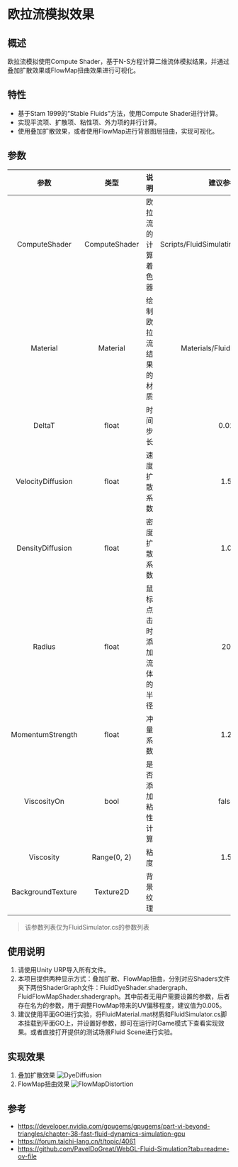 # 欧拉流模拟效果
## 概述
欧拉流模拟使用Compute Shader，基于N-S方程计算二维流体模拟结果，并通过叠加扩散效果或FlowMap扭曲效果进行可视化。
## 特性
* 基于Stam 1999的“Stable Fluids”方法，使用Compute Shader进行计算。
* 实现平流项、扩散项、粘性项、外力项的并行计算。
* 使用叠加扩散效果，或者使用FlowMap进行背景图层扭曲，实现可视化。
## 参数
| 参数 | 类型 | <center>说明</center> | 建议参考值 |
| :------: | :------: | ------ | :------: |
| ComputeShader | ComputeShader | 欧拉流的计算着色器 | Scripts/FluidSimulatingShader.compute |
| Material | Material | 绘制欧拉流结果的材质 | Materials/FluidMaterial.mat |
| DeltaT | float | 时间步长 | 0.02 |
| VelocityDiffusion | float | 速度扩散系数 | 1.5 |
| DensityDiffusion | float | 密度扩散系数 | 1.0 |
| Radius | float | 鼠标点击时添加流体的半径 | 20 |
| MomentumStrength | float | 冲量系数 | 1.2 |
| ViscosityOn | bool | 是否添加粘性计算 | false | 
| Viscosity | Range(0, 2) | 粘度 | 1.5 |
| BackgroundTexture | Texture2D | 背景纹理 | | 
> 该参数列表仅为FluidSimulator.cs的参数列表
## 使用说明
1. 请使用Unity URP导入所有文件。
2. 本项目提供两种显示方式：叠加扩散、FlowMap扭曲，分别对应Shaders文件夹下两份ShaderGraph文件：FluidDyeShader.shadergraph、FluidFlowMapShader.shadergraph。其中前者无用户需要设置的参数，后者存在名为的参数，用于调整FlowMap带来的UV偏移程度，建议值为0.005。
3. 建议使用平面GO进行实验，将FluidMaterial.mat材质和FluidSimulator.cs脚本挂载到平面GO上，并设置好参数，即可在运行时Game模式下查看实现效果。或者直接打开提供的测试场景Fluid Scene进行实验。
## 实现效果
1. 叠加扩散效果
![DyeDiffusion]()
2. FlowMap扭曲效果
![FlowMapDistortion]()
## 参考
* https://developer.nvidia.com/gpugems/gpugems/part-vi-beyond-triangles/chapter-38-fast-fluid-dynamics-simulation-gpu
* https://forum.taichi-lang.cn/t/topic/4061
* https://github.com/PavelDoGreat/WebGL-Fluid-Simulation?tab=readme-ov-file
